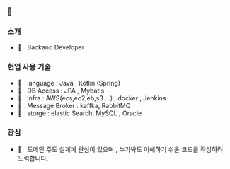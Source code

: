 ### 👋

<h3> 소개 </h3>

- 🌱 &nbsp; Backand Developer

<h3> 현업 사용 기술</h3>

- 🔑 &nbsp; language :  Java , Kotlin (Spring)
- 🔑 &nbsp; DB Access : JPA , Mybatis
- 🔑 &nbsp; infra : AWS(ecs,ec2,eb,s3 ...) , docker , Jenkins
- 🔑 &nbsp; Message Broker : kaffka, RabbitMQ
- 🔑 &nbsp; storge : elastic Search, MySQL , Oracle 

<h3>관심</h3>

- 💬 &nbsp;  도메인 주도 설계에 관심이 있으며 , 누가봐도 이해하기 쉬운 코드를 작성하려 노력합니다.


<!--![picture](https://raw.githubusercontent.com/saadeghi/saadeghi/master/dino.gif) -->


<!--
**bloodfinger8/bloodfinger8** is a ✨ _special_ ✨ repository because its `README.md` (this file) appears on your GitHub profile.

Here are some ideas to get you started:

- 🔭 I’m currently working on ...
- 🌱 I’m currently learning ...
- 👯 I’m looking to collaborate on ...
- 🤔 I’m looking for help with ...
- 💬 Ask me about ...
- 📫 How to reach me: ...
- 😄 Pronouns: ...
- ⚡ Fun fact: ...
-->
